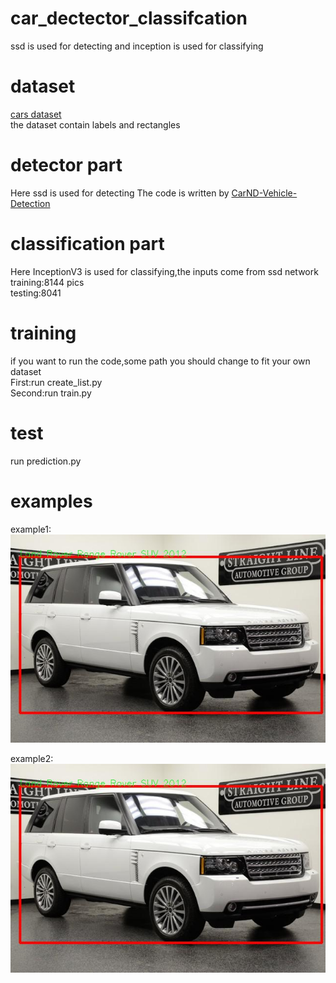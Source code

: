 # car_dectector_classifcation
ssd is used for detecting and inception is used for classifying



# dataset
[cars dataset](http://ai.stanford.edu/~jkrause/cars/car_dataset.html)<br>
the dataset contain labels and rectangles<br>

# detector part
Here ssd is used for detecting
The code is written by [CarND-Vehicle-Detection](https://github.com/ksketo/CarND-Vehicle-Detection)


# classification part
Here InceptionV3 is used for classifying,the inputs come from ssd network<br>
training:8144 pics<br>
testing:8041<br>

# training
if you want to run the code,some path you should change to fit your own dataset<br>
First:run create_list.py<br>
Second:run train.py<br>

# test
run prediction.py



# examples
example1:
![pic1](https://github.com/ray0809/car_dectector_classifcation/blob/master/t.jpg)

example2:
![pic2](https://github.com/ray0809/car_dectector_classifcation/blob/master/t.jpg)


